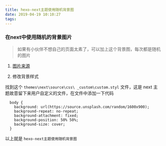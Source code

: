 ```yaml
---
title: hexo-next主题使用随机背景图
date: 2019-04-19 10:10:27
tags:
---
```


### 在next中使用随机的背景图片

> 如果有小伙伴不想自己的页面太素了，可以加上这个背景图，每次都是随机的图片

1. [图片来源](https://source.unsplash.com/)

2. 修改背景样式

找到这个 `themes\next\source\css\ _custom\custom.styl` 文件，这是 next 主题故意留下来用户自定义的文件，在文件中添加一下代码

```
  body {
    background: url(https://source.unsplash.com/random/1600x900);
    background-repeat: no-repeat;
    background-attachment: fixed;
    background-position: 50% 50%;
    background-size: cover;
  }
```

以上就是 `hexo-next主题使用随机背景图` 